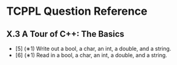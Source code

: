 # TCPPL Question Reference

## X.3 A Tour of C++: The Basics

- [5] (∗1) Write out a bool, a char, an int, a double, and a string.
- [6] (∗1) Read in a bool, a char, an int, a double, and a string.
